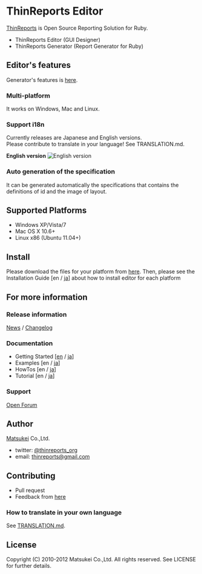 # ThinReports Editor

[ThinReports](http://www.thinreports.org/) is Open Source Reporting Solution for Ruby.

* ThinReports Editor (GUI Designer)
* ThinReports Generator (Report Generator for Ruby)

## Editor's features

Generator's features is [here](http://www.thinreports.org/features/generator/).

### Multi-platform

It works on Windows, Mac and Linux.

### Support i18n

Currently releases are Japanese and English versions.  
Please contribute to translate in your language! See TRANSLATION.md.

**English version**
![English version](http://sphotos-b.ak.fbcdn.net/hphotos-ak-snc6/251812_413479922037106_573851698_n.jpg)

### Auto generation of the specification

It can be generated automatically the specifications that contains the definitions of id and the image of layout.

## Supported Platforms

* Windows XP/Vista/7
* Mac OS X 10.6+
* Linux x86 (Ubuntu 11.04+)

## Install

Please download the files for your platform from [here](http://sourceforge.net/projects/thinreports/files/).
Then, please see the Installation Guide [en / [ja](http://osc.matsukei.net/projects/thinreports/wiki/Installing_Editor)] about how to install editor for each platform

## For more information

### Release information

[News](http://osc.matsukei.net/projects/thinreports/news) /
[Changelog](http://osc.matsukei.net/projects/thinreports/wiki/Changelog)

### Documentation

* Getting Started [[en](http://osc.matsukei.net/projects/thinreports/wiki/En_Getting_Started) / [ja](http://osc.matsukei.net/projects/thinreports/wiki/Getting_Started)]
* Examples [en / [ja](http://osc.matsukei.net/projects/thinreports/wiki/Examples)]
* HowTos [en / [ja](http://osc.matsukei.net/projects/thinreports/wiki/HowTos)]
* Tutorial [en / [ja](http://osc.matsukei.net/projects/thinreports/wiki/Tutorial)]

### Support

[Open Forum](http://osc.matsukei.net/projects/thinreports/boards)

## Author

[Matsukei](http://www.matsukei.co.jp) Co.,Ltd.

* twitter: [@thinreports_org](https://twitter.com/thinreports_org)
* email: [thinreports@gmail.com](mailto:thinreports@gmail.com)

## Contributing

* Pull request
* Feedback from [here](http://osc.matsukei.net/projects/thinreports/issues/new)

### How to translate in your own language

See [TRANSLATION.md](https://github.com/thinreports/thinreports-editor/blob/master/TRANSLATION.md).

## License

Copyright (C) 2010-2012 Matsukei Co.,Ltd. All rights reserved. See LICENSE for further details.
